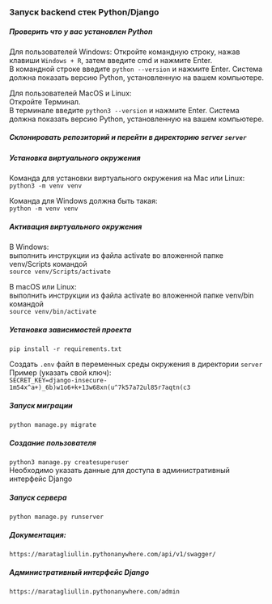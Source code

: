 ### Запуск backend стек Python/Django
##### Проверить что у вас установлен Python
Для пользователей Windows:
Откройте командную строку, нажав клавиши `Windows + R`, затем введите cmd и нажмите Enter.  
В командной строке введите `python --version` и нажмите Enter. Система должна показать версию Python, установленную на вашем компьютере.

Для пользователей MacOS и Linux:  
Откройте Терминал.  
В терминале введите `python3 --version` и нажмите Enter. Система должна показать версию Python, установленную на вашем компьютере.  

##### Склонировать репозиторий и перейти в директорию server `server`

##### Установка виртуального окружения
Команда для установки виртуального окружения на Mac или Linux:  
`python3 -m venv venv`  

Команда для Windows должна быть такая:  
`python -m venv venv`

##### Активация виртуального окружения
В Windows:  
выполнить инструкции из файла activate во вложенной папке venv/Scripts командой  
`source venv/Scripts/activate`  

В macOS или Linux:  
выполнить инструкции из файла activate во вложенной папке venv/bin командой  
`source venv/bin/activate`  

##### Установка зависимостей проекта 
`pip install -r requirements.txt`  

Cоздать `.env` файл в переменных среды окружения в директории `server`  
Пример (указать свой ключ):  
`SECRET_KEY=django-insecure-1m54x^a+)_6b)w1o6+k+13w68xn(u^7k57a72ul85r7aqtn(c3`  

##### Запуск миграции
`python manage.py migrate`  

##### Создание пользователя
`python3 manage.py createsuperuser`  
Необходимо указать данные для доступа в административный интерфейс Django  

##### Запуск сервера
`python manage.py runserver`  

##### Документация:
`https://maratagliullin.pythonanywhere.com/api/v1/swagger/`  

##### Административный интерфейс Django
`https://maratagliullin.pythonanywhere.com/admin`  

